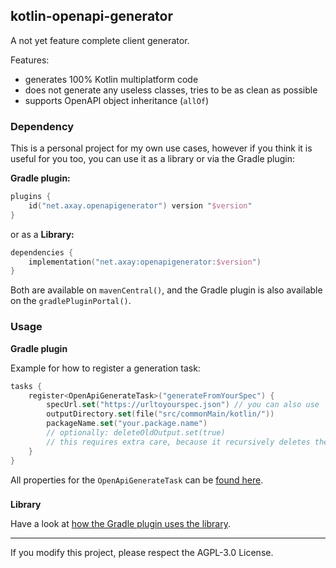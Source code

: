 ## kotlin-openapi-generator

A not yet feature complete client generator.

Features:

- generates 100% Kotlin multiplatform code
- does not generate any useless classes, tries to be as clean as possible
- supports OpenAPI object inheritance (`allOf`)

### Dependency

This is a personal project for my own use cases, however if you think it is useful for you too, you can use it as a
library or via the Gradle plugin:

**Gradle plugin:**

```kotlin
plugins {
    id("net.axay.openapigenerator") version "$version"
}
```

or as a **Library:**

````kotlin
dependencies {
    implementation("net.axay:openapigenerator:$version")
}
````

Both are available on `mavenCentral()`, and the Gradle plugin is also available on the `gradlePluginPortal()`.

### Usage

**Gradle plugin**

Example for how to register a generation task:

````kotlin
tasks {
    register<OpenApiGenerateTask>("generateFromYourSpec") {
        specUrl.set("https://urltoyourspec.json") // you can also use 'specFile'
        outputDirectory.set(file("src/commonMain/kotlin/"))
        packageName.set("your.package.name")
        // optionally: deleteOldOutput.set(true)
        // this requires extra care, because it recursively deletes the output directory
    }
}
````

All properties for the `OpenApiGenerateTask` can be
[found here](https://github.com/jakobkmar/kotlin-openapi-generator/blob/main/generator-gradle-plugin/src/main/kotlin/net/axay/openapigenerator/OpenApiGenerateTask.kt).

###

**Library**

Have a look at
[how the Gradle plugin uses the library](https://github.com/jakobkmar/kotlin-openapi-generator/blob/main/generator-gradle-plugin/src/main/kotlin/net/axay/openapigenerator/OpenApiGenerateTask.kt#L56).

___

If you modify this project, please respect the AGPL-3.0 License.
